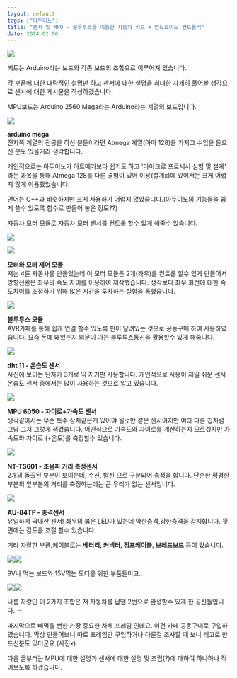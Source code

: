 ```yaml
---
layout: default
tags: ["아두이노"]
title: "센서 및 MPU - 블루투스를 이용한 자동차 키트 + 안드로이드 컨트롤러"
date: 2014.02.06
---
```


![](/images/arduino-kit.jpg?style=centerme)  

 키트는 Arduino라는 보드와 각종 보드의 조합으로 이루어져 있습니다.
 
 각 부품에 대한 대략적인 설명만 하고 센서에 대한 설명을 최대한 자세히 풀어볼 생각으로 센서에 대한 게시물을 작성하겠습니다.
 
 MPU보드는 Arduino 2560 Mega라는 Arduino라는 계열의 보드입니다.
 
![](/images/Arduino-2560-Mega.jpg?style=centerme)  

**arduino mega**  
전자쪽 계열의 전공을 하신 분들이라면 Atmega 계열(아마 128)을 가지고 수업을 들으신 분도 있을거라 생각합니다.  
 
개인적으로는 아두이노가 아트메가보다 쉽기도 하고 '마이크로 프로세서 실험 및 설계' 라는 과목을 통해 Atmega 128를 다룬 경험이 있어 이용(설계x)에 있어서는 크게 어렵지 않게 이용했었습니다.  
 
언어는 C++과 비슷하지만 크게 사용하기 어렵지 않았습니다.(아두이노의 기능들을 쉽게 쓸수 있도록 함수로 만들어 놓은 정도??)  
 
자동차 모터 모듈로 자동차 모터 센서를 컨트롤 할수 있게 해줄수 있습니다.  
  
![](/images/moter.jpg?style=centerme)

![](/images/mpu.jpg?style=centerme)  
 
 **모터와 모터 제어 모듈**  
 저는 4륜 자동차를 만들었는데 이 모터 모듈은 2개(좌우)를 컨트롤 할수 있게 만들어서 방향전환은 좌우의 속도 차이를 이용하여 제작했습니다. 생각보다 좌우 회전에 대한 속도차이를 조정하기 위해 많은 시간을 투자하는 실험을 통했습니다.
 
![](/images/bluetooth.jpg?style=centerme)  
 
**블루투스 모듈**  
AVR카페를 통해 쉽게 연결 할수 있도록 핀이 달려있는 것으로 공동구매 하여 사용하였습니다. 요즘 폰에 왜있는지 의문이 가는 블루투스통신을 활용할수 있게 해줍니다.

![](/images/dht-11.jpg?style=centerme)  
 
**dht 11 - 온습도 센서**  
사진에 보이는 단자가 3개로 딱 저거만 사용합니다. 개인적으로 사용이 제일 쉬운 센서  
온습도 센서 중에서는 많이 사용하는 것으로 알고 있습니다.  
 
![](/images/mpu5060.jpg?style=centerme)   
 
**MPU 6050 - 자이로+가속도 센서**  
생각같아서는 무슨 특수 장치같은게 있어야 될것만 같은 센서이지만 여타 다른 칩처럼 그냥 그저 그렇게 생겼습니다.  어떤식으로 가속도와 자이로를 계산하는지 모르겠지만 가속도와 자이로 (+온도)를 측정할수 있습니다.
 
![](/images/nt-ts601.jpg?style=centerme)   
 
**NT-TS601 - 초음파 거리 측정센서**  
2개의 돌출된 부분이 보이는데, 수신, 발신 으로 구분되어 측정을 합니다. 단순한 평평한 부분의 앞부분의 거리를 측정하는데는 큰 무리가 없는 센서입니다.

![](/images/au-84tp.jpg?style=centerme)    
 
**AU-84TP - 충격센서**   
유일하게 국내산 센서! 좌우의 붉은 LED가 있는데 약한충격,강한충격을 감지합니다. 뒷면에는 감도를 조절 할수 있습니다.
 
기타 자잘한 부품,케이블로는 **베터리, 커넥터, 점프케이블, 브레드보드** 등이 있습니다.
 
![](/images/9v.jpg?style=centerme)![](/images/battery-case.jpg?style=centerme) 

9V나 먹는 보드와 15V먹는 모터를 위한 부품들이고..
 
![](/images/wire.jpg?style=centerme)![](/images/bread-board.jpg?style=centerme)  
 
나름 자랑인 이 2가지 조합은 저 자동차를 납땜 2번으로 완성할수 있게 한 공신들입니다. ㅋ
 
마지막으로 빼먹을 뻔한 가장 중요한 차체 프레임 인데요. 이건 카페 공동구매로 구입하였습니다. 막상 만들어보니 따로 프레임만 구입하거나 다른걸 조사할 때 보니 레고로 만드신분도 있더군요.(사진x)
 
다음 글부터는 MPU에 대한 설명과 센서에 대한 설명 및 조립(?)에 대하여 하나하나 적어보도록 하겠습니다.
